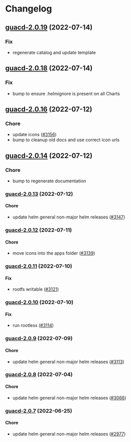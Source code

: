 # Changelog


## [guacd-2.0.19](https://github.com/truecharts/apps/compare/guacd-2.0.18...guacd-2.0.19) (2022-07-14)

### Fix

- regenerate catalog and update template



## [guacd-2.0.18](https://github.com/truecharts/apps/compare/guacd-2.0.16...guacd-2.0.18) (2022-07-14)

### Fix

- bump to ensure .helmignore is present on all Charts



## [guacd-2.0.16](https://github.com/truecharts/apps/compare/guacd-2.0.14...guacd-2.0.16) (2022-07-12)

### Chore

- update icons ([#3156](https://github.com/truecharts/apps/issues/3156))
- bump to cleanup old docs and use correct icon urls



## [guacd-2.0.14](https://github.com/truecharts/apps/compare/guacd-2.0.13...guacd-2.0.14) (2022-07-12)

### Chore

- bump to regenerate documentation



<a name="guacd-2.0.13"></a>
### [guacd-2.0.13](https://github.com/truecharts/apps/compare/guacd-2.0.12...guacd-2.0.13) (2022-07-12)

#### Chore

* update helm general non-major helm releases ([#3147](https://github.com/truecharts/apps/issues/3147))



<a name="guacd-2.0.12"></a>
### [guacd-2.0.12](https://github.com/truecharts/apps/compare/guacd-2.0.11...guacd-2.0.12) (2022-07-11)

#### Chore

* move icons into the apps folder ([#3139](https://github.com/truecharts/apps/issues/3139))



<a name="guacd-2.0.11"></a>
### [guacd-2.0.11](https://github.com/truecharts/apps/compare/guacd-2.0.10...guacd-2.0.11) (2022-07-10)

#### Fix

* rootfs writable ([#3121](https://github.com/truecharts/apps/issues/3121))



<a name="guacd-2.0.10"></a>
### [guacd-2.0.10](https://github.com/truecharts/apps/compare/guacd-2.0.9...guacd-2.0.10) (2022-07-10)

#### Fix

* run rootless ([#3114](https://github.com/truecharts/apps/issues/3114))



<a name="guacd-2.0.9"></a>
### [guacd-2.0.9](https://github.com/truecharts/apps/compare/guacd-2.0.8...guacd-2.0.9) (2022-07-09)

#### Chore

* update helm general non-major helm releases ([#3113](https://github.com/truecharts/apps/issues/3113))



<a name="guacd-2.0.8"></a>
### [guacd-2.0.8](https://github.com/truecharts/apps/compare/guacd-2.0.7...guacd-2.0.8) (2022-07-04)

#### Chore

* update helm general non-major helm releases ([#3066](https://github.com/truecharts/apps/issues/3066))



<a name="guacd-2.0.7"></a>
### [guacd-2.0.7](https://github.com/truecharts/apps/compare/guacd-2.0.6...guacd-2.0.7) (2022-06-25)

#### Chore

* update helm general non-major helm releases ([#2977](https://github.com/truecharts/apps/issues/2977))



